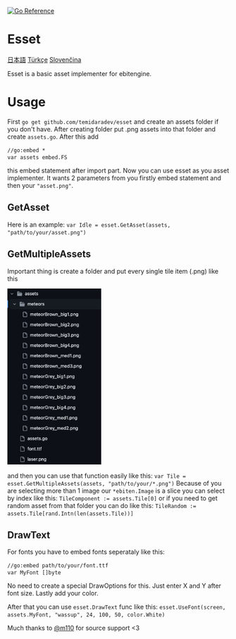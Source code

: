 [![Go Reference](https://pkg.go.dev/badge/github.com/temidaradev/esset.svg)](https://pkg.go.dev/github.com/temidaradev/esset)

# Esset

[日本語](i18n/README_jp.md) [Türkçe](i18n/README_tr.md) [Slovenčina](i18n/README_sk.md)

Esset is a basic asset implementer for ebitengine.

# Usage

First `go get github.com/temidaradev/esset` and create an assets folder if you don't have. After creating folder put .png assets into that folder and create `assets.go`. After this add

```
//go:embed *
var assets embed.FS
```

this embed statement after import part. Now you can use esset as you asset implementer. It wants 2 parameters from you firstly embed statement and then your `"asset.png"`.

## GetAsset

Here is an example: `var Idle = esset.GetAsset(assets, "path/to/your/asset.png")`

## GetMultipleAssets

Important thing is create a folder and put every single tile item (.png) like this

<img src="resources/image.png" height="400">

and then you can use that function easily like this: `var Tile = esset.GetMultipleAssets(assets, "path/to/your/*.png")` Because of you are selecting more than 1 image our `*ebiten.Image` is a slice you can select by index like this: `TileComponent := assets.Tile[0]` or if you need to get random asset from that folder you can do like this: `TileRandom := assets.Tile[rand.Intn(len(assets.Tile))]`

## DrawText

For fonts you have to embed fonts seperataly like this:

```
//go:embed path/to/your/font.ttf
var MyFont []byte
```

No need to create a special DrawOptions for this. Just enter X and Y after font size. Lastly add your color.

After that you can use `esset.DrawText` func like this: `esset.UseFont(screen, assets.MyFont, "wassup", 24, 100, 50, color.White)`

Much thanks to [@m110](https://github.com/m110) for source support <3
